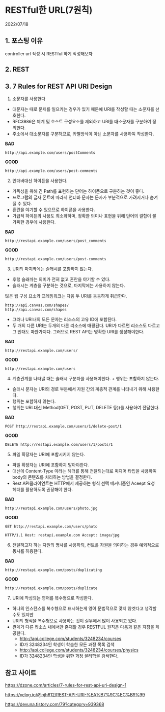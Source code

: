 # RESTful한 URL(7원칙)
2022/07/18

## 1. 포스팅 이유
controller url 작성 시 RESTful 하게 작성해보자

## 2. REST

## 3. 7 Rules for REST API URI Design
1. 소문자를 사용한다

- 대문자는 때로 문제를 일으키는 경우가 있기 때문에 URI를 작성할 때는 소문자를 선호한다.
- RFC3986은 체계 및 호스트 구성요소를 제외하고 URI를 대소문자를 구분하여 정의한다.
- 주소에서 대소문자를 구분하므로, 카멜방식이 아닌 소문자를 사용하여 작성한다.

**BAD**
```
http://api.example.com/users/postComments
```

**GOOD**
```
http://api.example.com/users/post-comments
```

2. 언더바대신 하이픈을 사용한다.

- 가독성을 위해 긴 Path를 표현하는 단어는 하이픈으로 구분하는 것이 좋다.
- 프로그램의 글자 폰트에 따라서 언더바 문자는 문자가 부분적으로 가려지거나 숨겨질 수 있다. 
- 혼란을 야기할 수 있으므로 하이픈을 사용한다.
- 가급적 하이픈의 사용도 최소화하며, 정확한 의미나 표현을 위해 단어의 결합이 불가피한 경우에 사용한다.

**BAD**
```
http://restapi.example.com/users/post_comments
```

**GOOD**
```
http://restapi.example.com/users/post-comments
```

3. URI의 마지막에는 슬래시를 포함하지 않는다.
- 후행 슬래쉬는 의미가 전혀 없고 혼란을 야기할 수 있다.
- 슬래시는 계층을 구분하는 것으로, 마지막에는 사용하지 않는다.

많은 웹 구성 요소와 프레임워크는 다음 두 URI를 동등하게 취급한다.
```
http://api.canvas.com/shapes/
http://api.canvas.com/shapes
```
- 그러나 URI내의 모든 문자는 리소스의 고유 ID에 포함된다.
- 두 개의 다른 URI는 두개의 다른 리소스에 매핑된다. URI가 다르면 리소스도 다르고 그 반대도 마찬가지다. 그러므로 REST API는 명확한 URI를 생성해야한다.

**BAD**
```
http://restapi.example.com/users/
```

**GOOD**
```
http://restapi.example.com/users
```

4. 계층관계를 나타낼 때는 슬래시 구분자를 사용해야한다. + 행위는 포함하지 않는다.
- 슬래시 문자는 URI의 경로 부분에서 자원 간의 계층적 관계를 나타내기 위해 사용한다.
- 행위는 포함하지 않는다.
- 행위는 URL대신 Method(GET, POST, PUT, DELETE 등))를 사용하여 전달한다.

**BAD**
```
POST http://restapi.example.com/users/1/delete-post/1
```

**GOOD**
```
DELETE http://restapi.example.com/users/1/posts/1
```

5. 파일 확장자는 URI에 포함시키지 않는다.
- 파일 확장자는 URI에 포함하지 말아야한다. 
- 대신에 Content-Type 이라는 헤더를 통해 전달되는대로 미디어 타입을 사용하여 body의 콘텐츠를 처리하는 방법을 결정한다.
- Rest API클라이언트는 HTTP에서 제공하는 형식 선택 메커니즘인 Aceept 요청 헤더를 활용하도록 권장해야 한다.

**BAD**
```
http://restapi.example.com/users/photo.jpg
```

**GOOD**
```
GET http://restapi.example.com/users/photo

HTTP/1.1 Host: restapi.example.com Accept: image/jpg
```

6. 전달하고자 하는 자원의 명사를 사용하되, 컨트롤 자원을 의미하는 경우 예외적으로 동사를 허용한다.

**BAD**
```
http://restapi.example.com/posts/duplicating
```

**GOOD**
```
http://restapi.example.com/posts/duplicate
```


7. URI에 작성되는 영어를 복수형으로 작성한다.
- 하나의 인스턴스를 복수형으로 표시하는게 영어 문법적으로 맞지 않겟다고 생각할 수도 있지만 
- URI의 형식을 복수형으로 사용하는 것이 실무에서 많이 사용되고 있다.
- 관계가 다른 리소스 내에서만 존재할 경우 RESTFUL 원칙은 다음과 같은 지침을 제공한다.
  - http://api.college.com/students/3248234/courses
  - ID가 3248234인 학생이 학습한 모든 과정 목록 검색 
  - http://api.college.com/students/3248234/courses/physics
  - ID가 3248234인 학생을 위한 과정 물리학을 검색한다.

## 참고 사이트
https://dzone.com/articles/7-rules-for-rest-api-uri-design-1

https://velog.io/@pjh612/REST-API-URI-%EA%B7%9C%EC%B9%99

https://devuna.tistory.com/79?category=939368